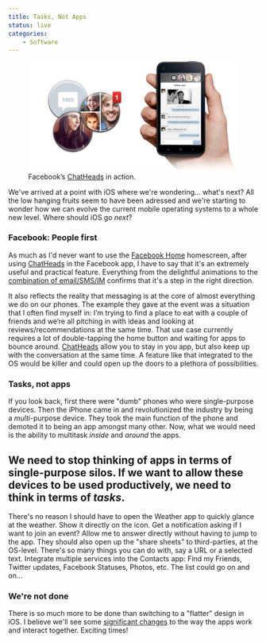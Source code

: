 ```yaml
---
title: Tasks, Not Apps
status: live
categories:
	- Software
---
```


<figure>
	<img src="/assets/articles/tasks-not-apps/chatheads.jpg" alt="">
	<figcaption>Facebook’s <a href="https://www.facebook.com/home">ChatHeads</a> in action.</figcaption>
</figure>

We've arrived at a point with iOS where we're wondering... what's next? All the low hanging fruits seem to have been adressed and we're starting to wonder how we can evolve the current mobile operating systems to a whole new level. Where should iOS go *next*?

### Facebook: People first

As much as I'd never want to use the [Facebook Home][FB Home] homescreen, after using [ChatHeads][FB Home] in the Facebook app, I have to say that it's an extremely useful and practical feature. Everything from the delightful animations to the [combination of email/SMS/IM][Ramy's post] confirms that it's a step in the right direction.

<!--more-->

It also reflects the reality that messaging is at the core of almost everything we do on our phones. The example they gave at the event was a situation that I often find myself in: I’m trying to find a place to eat with a couple of friends and we’re all pitching in with ideas and looking at reviews/recommendations at the same time. That use case currently requires a lot of double-tapping the home button and waiting for apps to bounce around. [ChatHeads][FB Home] allow you to stay in you app, but also keep up with the conversation at the same time. A feature like that integrated to the OS would be killer and could open up the doors to a plethora of possibilities.

### Tasks, not apps

If you look back, first there were "dumb" phones who were single-purpose devices. Then the iPhone came in and revolutionized the industry by being a *multi*-purpose device. They took the main function of the phone and demoted it to being an app amongst many other. Now, what we would need is the ability to multitask *inside* and *around* the apps.

## We need to stop thinking of apps in terms of single-purpose silos. If we want to allow these devices to be used productively, we need to think in terms of *tasks*.

There's no reason I should have to open the Weather app to quickly glance at the weather. Show it directly on the icon. Get a notification asking if I want to join an event? Allow me to answer directly without having to jump to the app. They should also open up the "share sheets" to third-parties, at the OS-level. There's so many things you can do with, say a URL or a selected text. Integrate multiple services into the Contacts app: Find my Friends, Twitter updates, Facebook Statuses, Photos, etc. The list could go on and on...

### We're not done

There is so much more to be done than switching to a "flatter" design in iOS. I believe we'll see some [significant changes][Branch] to the way the apps work and interact together. Exciting times!

[FB Home]: https://www.facebook.com/home
[Ramy's post]: https://medium.com/design-ux/4a1dcbc12b3b
[Branch]: http://branch.com/b/apple-to-begin-iphone-production-this-quarter